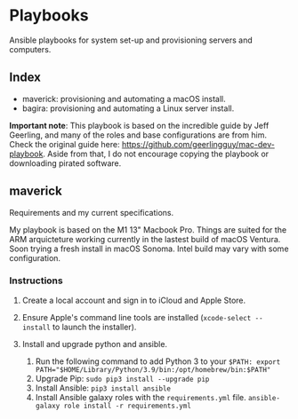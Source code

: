 # Playbooks
Ansible playbooks for system set-up and provisioning servers and computers.

## Index
- maverick: provisioning and automating a macOS install.
- bagira: provisioning and automating a Linux server install.

**Important note**: This playbook is based on the incredible guide by Jeff Geerling, and many of the roles and base configurations are from him. Check the original guide here: https://github.com/geerlingguy/mac-dev-playbook. Aside from that, I do not encourage copying the playbook or downloading pirated software.  

## maverick
Requirements and my current specifications.

My playbook is based on the M1 13" Macbook Pro. Things are suited for the ARM arquicteture working currently in the lastest build of macOS Ventura. Soon trying a fresh install in macOS Sonoma. Intel build may vary with some configuration. 

### Instructions 
1. Create a local account and sign in to iCloud and Apple Store. 

2. Ensure Apple's command line tools are installed (`xcode-select --install` to launch the installer).

3. Install and upgrade python and ansible. 
    1. Run the following command to add Python 3 to your `$PATH: export PATH="$HOME/Library/Python/3.9/bin:/opt/homebrew/bin:$PATH"`
    2. Upgrade Pip: `sudo pip3 install --upgrade pip`
    3. Install Ansible: `pip3 install ansible`
    4. Install Ansible galaxy roles with the `requirements.yml` file. 
        `ansible-galaxy role install -r requirements.yml`




